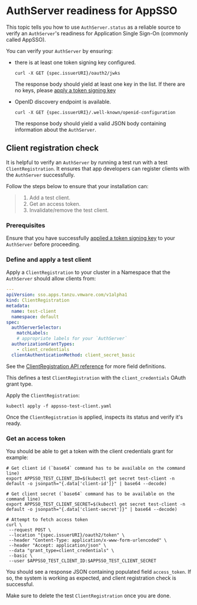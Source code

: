 # AuthServer readiness for AppSSO

This topic tells you how to use `AuthServer.status` as a reliable source to verify 
an `AuthServer`'s readiness for Application Single Sign-On (commonly called AppSSO). 

You can verify your `AuthServer` by ensuring:

- there is at least one token signing key configured.

    ```shell
    curl -X GET {spec.issuerURI}/oauth2/jwks
    ```

    The response body should yield at least one key in the list. If there are no keys,
    please [apply a token signing key](token-signature.md)

- OpenID discovery endpoint is available.

    ```shell
    curl -X GET {spec.issuerURI}/.well-known/openid-configuration
    ```

    The response body should yield a valid JSON body containing information about the `AuthServer`.

## Client registration check

It is helpful to verify an `AuthServer` by running a test run with a test `ClientRegistration`. 
It ensures that app developers can register clients with the `AuthServer` successfully.

Follow the steps below to ensure that your installation can:

> 1. Add a test client.
> 2. Get an access token.
> 3. Invalidate/remove the test client.

### Prerequisites

Ensure that you have successfully [applied a token signing key](token-signature.md) to your `AuthServer` before
proceeding.

### Define and apply a test client

Apply a `ClientRegistration` to your cluster in a Namespace that the `AuthServer` should allow clients from:

```yaml
---
apiVersion: sso.apps.tanzu.vmware.com/v1alpha1
kind: ClientRegistration
metadata:
  name: test-client
  namespace: default
spec:
  authServerSelector:
    matchLabels:
    # appropriate labels for your `AuthServer`
  authorizationGrantTypes:
    - client_credentials
  clientAuthenticationMethod: client_secret_basic
```

See the [ClientRegistration API reference](../../reference/api/clientregistration.hbs.md) for more field definitions.

This defines a test `ClientRegistration` with the `client_credentials` OAuth grant type.

Apply the `ClientRegistration`:

```shell
kubectl apply -f appsso-test-client.yaml
```

Once the `ClientRegistration` is applied, inspects its status and verify it's ready.

### Get an access token

You should be able to get a token with the client credentials grant for example:

```shell
# Get client id (`base64` command has to be available on the command line)
export APPSSO_TEST_CLIENT_ID=$(kubectl get secret test-client -n default -o jsonpath="{.data['client-id']}" | base64 --decode)

# Get client secret (`base64` command has to be available on the command line)
export APPSSO_TEST_CLIENT_SECRET=$(kubectl get secret test-client -n default -o jsonpath="{.data['client-secret']}" | base64 --decode)

# Attempt to fetch access token
curl \
 --request POST \
 --location "{spec.issuerURI}/oauth2/token" \
 --header "Content-Type: application/x-www-form-urlencoded" \
 --header "Accept: application/json" \
 --data "grant_type=client_credentials" \
 --basic \
 --user $APPSSO_TEST_CLIENT_ID:$APPSSO_TEST_CLIENT_SECRET
```

You should see a response JSON containing populated field `access_token`. If so, the system is working as expected, and
client registration check is successful.

Make sure to delete the test `ClientRegistration` once you are done.
